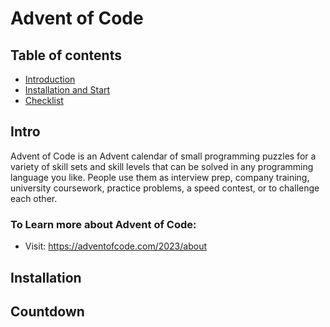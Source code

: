 # Advent of Code

## Table of contents
* [Introduction](#Intro)
* [Installation and Start](#Installation)
* [Checklist](#Checklist)

## Intro
Advent of Code is an Advent calendar of small programming puzzles for a variety of skill sets and skill levels that can be solved in any programming language you like. People use them as interview prep, company training, university coursework, practice problems, a speed contest, or to challenge each other.

### To Learn more about Advent of Code:
- Visit: https://adventofcode.com/2023/about

## Installation

## Countdown
